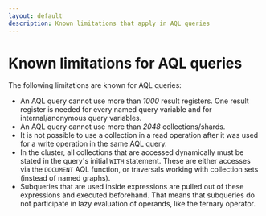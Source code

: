 ```yaml
---
layout: default
description: Known limitations that apply in AQL queries
---
```

Known limitations for AQL queries
=================================

The following limitations are known for AQL queries:

- An AQL query cannot use more than _1000_ result registers. One
  result register is needed for every named query variable and for 
  internal/anonymous query variables.
- An AQL query cannot use more than _2048_ collections/shards.
- It is not possible to use a collection in a read operation after
  it was used for a write operation in the same AQL query.
- In the cluster, all collections that are accessed dynamically must be stated in the 
  query's initial `WITH` statement. These are either accesses via the `DOCUMENT` AQL
  function, or traversals working with collection sets (instead of named graphs).
- Subqueries that are used inside expressions are pulled out of these
  expressions and executed beforehand. That means that subqueries do not
  participate in lazy evaluation of operands, like the ternary operator.
